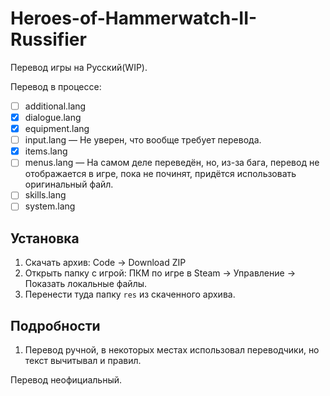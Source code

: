 # Heroes-of-Hammerwatch-II-Russifier
Перевод игры на Русский(WIP).

Перевод в процессе:
- [ ] additional.lang
- [X] dialogue.lang
- [X] equipment.lang
- [ ] input.lang — Не уверен, что вообще требует перевода.
- [X] items.lang
- [ ] menus.lang — На самом деле переведён, но, из-за бага, перевод не отображается в игре, пока не починят, придётся использовать оригинальный файл.
- [ ] skills.lang
- [ ] system.lang

## Установка
1. Скачать архив: Code → Download ZIP
2. Открыть папку с игрой: ПКМ по игре в Steam → Управление → Показать локальные файлы.
3. Перенести туда папку `res` из скаченного архива.

## Подробности
1. Перевод ручной, в некоторых местах использовал переводчики, но текст вычитывал и правил.

Перевод неофициальный.
